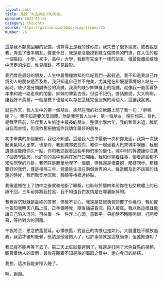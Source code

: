 ```yaml
---
layout: post
title: 誰說「失去朋友不如失戀」
updated: 2024-01-24
category: thoughts
source: https://github.com/bGZo/blog/issues/25
number: 25
---
```




這是我不願意回顧的記憶，也算得上是我的硃砂痣，我失去了很多朋友，或者說是我，弄丟了很多朋友。直至今日，我還是沒能摸到建立強關係的門道，在人生的每一個階段，小學，初中，高中，大學，我都有完全不一樣的朋友，但最後盡如縫隙中流走的沙石，惟見痕跡，不見蹤影。

我們曾是最好的朋友，人生中最懵懂無知的年紀我們一起捱過，我不知道我自己作爲別人的朋友是否及格，我只知道自己並不完美，尤其是在和優渥家境的人站在一起時，缺少幾分開誠佈公的真誠，我真的缺少姊妹身上的坦誠，就像我一直羨慕多年來和她一路走來的閨蜜。姊妹的脾氣古怪，但從不記仇，直話直說，大大咧咧，讓我好不羨慕，一個屋檐下也是可以存在這樣完全迥異的兩個人，這讓我詫異。

就在昨天，我人生中的第一個朋友，突然在我的社交軟體上問了我一句：「幹嘛呢？」。我不知道要怎麼回覆。他是我短暫人生中，第一個朋友，現在想來，竟也是截至目前，陪伴我人生旅途中最長的朋友。整個小學六年，我的稚氣未退，脾氣自我而古怪，但我依舊把他當作我幼年最好的朋友。

初中畢業的那個暑假，我也不知道，這是我人生中最後一次和你見面，我第一次鼓起勇氣約人出來，也是你，我到城郊去找你，和你一起坐着大巴來城中喫飯，我很遺憾沒能陪你久一點。你和我述說着這些年你們家的變化，城中村的拆遷讓你住進了回遷學區房，也許你的高中也將在家門口開始。我和你聊着往事，聊着那些都不知名同學的八卦。我們只是簡單地喫了一個飯，但我還是很震撼，那樣同步。那樣要好的我們，僅是相隔三年，竟像是生活在兩個世界的人。每當觸及到不該聊的話題的時候，我們默契地沉默，靜靜等待抵達終點。

我很遺憾在上了初中之後就和他斷了聯繫，也耿耿於懷四年前你在社交軟體上的已讀不回，三年前你將我拉黑，我不知道我們友情是在哪裏斷掉的。

我覺得沉默就是最終的答案，但我不甘心，我還是鼓起勇氣回覆了你幾句，我如實地告知我明天八點上班，正準備睡覺，隨後腦袋昏沉，陷入被窩。我以爲這樣就能讓自己陷入混沌，可往事一件一件浮上心頭，意難平。只能時不時睜開眼，打開熒幕，等待對方的回覆。

午夜將至，思念依舊蔓延，心悸依舊，對自己的悔恨也是如此。大腦還是不願放過我，我這才後知後覺，應該是他發錯人了，也許事情就是這樣簡單，但誰知道呢？

我已經不能再等下去了，第二天上班就要遲到了。我還是打開了犬色聲馬的視頻，觀賞着他人的雲雨，最後在聽着不知是誰的靡靡之音中，走向今日的終結。

我想，這次我能安穩入睡了。

啊，謝謝。